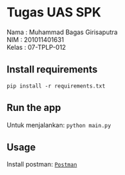 # Tugas UAS SPK

Nama : Muhammad Bagas Girisaputra<br>
NIM : 201011401631<br>
Kelas : 07-TPLP-012<br>

## Install requirements

`pip install -r requirements.txt`

## Run the app

Untuk menjalankan:
`python main.py`

## Usage

Install postman:
[`Postman`](https://www.postman.com/downloads/)
